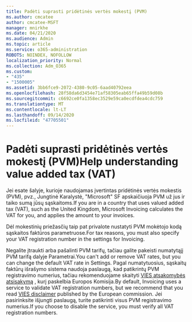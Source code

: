 ```yaml
---
title: Padėti suprasti pridėtinės vertės mokestį (PVM)
ms.author: cmcatee
author: cmcatee-MSFT
manager: mnirkhe
ms.date: 04/21/2020
ms.audience: Admin
ms.topic: article
ms.service: o365-administration
ROBOTS: NOINDEX, NOFOLLOW
localization_priority: Normal
ms.collection: Adm_O365
ms.custom:
- "435"
- "1500005"
ms.assetid: 3bb6fce9-2072-4380-9c05-6aad40792eea
ms.openlocfilehash: 28f58da6d3454e71af58305eab65ffa49b59d08b
ms.sourcegitcommit: c6692ce0fa1358ec3529e59ca0ecdfdea4cdc759
ms.translationtype: MT
ms.contentlocale: lt-LT
ms.lasthandoff: 09/14/2020
ms.locfileid: "47705501"
---
```

# <a name="help-understanding-value-added-tax-vat"></a><span data-ttu-id="41b1f-102">Padėti suprasti pridėtinės vertės mokestį (PVM)</span><span class="sxs-lookup"><span data-stu-id="41b1f-102">Help understanding value added tax (VAT)</span></span>

<span data-ttu-id="41b1f-103">Jei esate šalyje, kurioje naudojamas įvertintas pridėtinės vertės mokestis (PVM), pvz., Jungtinė Karalystė, "Microsoft" SF apskaičiuoja PVM už jus ir taiko sumą jūsų sąskaitoms.</span><span class="sxs-lookup"><span data-stu-id="41b1f-103">If you are in a country that uses valued added tax (VAT), such as the United Kingdom, Microsoft Invoicing calculates the VAT for you, and applies the amount to your invoices.</span></span>
  
<span data-ttu-id="41b1f-104">Dėl mokestinių priežasčių taip pat privalote nustatyti PVM mokėtojo kodą sąskaitos faktūros parametruose.</span><span class="sxs-lookup"><span data-stu-id="41b1f-104">For tax reasons, you must also specify your VAT registration number in the settings for Invoicing.</span></span>
  
<span data-ttu-id="41b1f-105">Negalite įtraukti arba pašalinti PVM tarifų, tačiau galite pakeisti numatytąjį PVM tarifą dalyje Parametrai.</span><span class="sxs-lookup"><span data-stu-id="41b1f-105">You can't add or remove VAT rates, but you can change the default VAT rate in Settings.</span></span> <span data-ttu-id="41b1f-106">Pagal numatytuosius, sąskaitų faktūrų išrašymo sistema naudoja paslaugą, kad patikrintų PVM registravimo numerius, tačiau rekomenduojame skaityti [VIES atsakomybės atsisakymą](https://go.microsoft.com/fwlink/?LinkID=841741) , kurį paskelbia Europos Komisija.</span><span class="sxs-lookup"><span data-stu-id="41b1f-106">By default, Invoicing uses a service to validate VAT registration numbers, but we recommend that you read [VIES disclaimer](https://go.microsoft.com/fwlink/?LinkID=841741) published by the European commission.</span></span> <span data-ttu-id="41b1f-107">Jei pasirinksite išjungti paslaugą, turite patikrinti visus PVM registravimo numerius.</span><span class="sxs-lookup"><span data-stu-id="41b1f-107">If you choose to disable the service, you must verify all VAT registration numbers.</span></span>